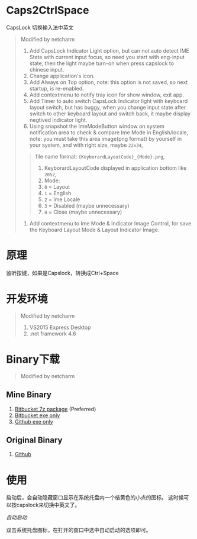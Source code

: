 # Caps2CtrlSpace

CapsLock 切换输入法中英文

> Modified by netcharm
> 1. Add CapsLock Indicator Light option, but can not auto detect IME 
State with current input focus, so need you start with eng-input state, 
then the light maybe turn-on when press capslock to chinese input. 
> 1. Change application's icon.
> 1. Add Always on Top option, note: this option is not saved, so next 
startup, is re-enabled.
> 1. Add contextmenu to notify tray icon for show window, exit app.
> 1. Add Timer to auto switch CapsLock Indicator light with keyboard 
layout switch, but has buggy, when you change
input state after switch to other keyboard layout and switch back, it 
maybe display negtived indicator light.
> 1. Using snapshot the ImeModeButton window on system notification 
area to check & compare Ime Mode in English/locale, 
note: you must take this area image(png format) by yourself in your 
system, and with right size, maybe `22x34`, 
>> file name format: `{KeyborardLayoutCode}_{Mode}.png`, 
>> 1. KeyborardLayoutCode displayed in application bottom like `2052`, 
>> 1. Mode: 
>>   1. `0` = Layout
>>   1. `1` = English
>>   1. `2` = Ime Locale
>>   1. `3` = Disabled (maybe unnecessary) 
>>   1. `4` = Close (maybe unnecessary)
> 1. Add contextmenu to Ime Mode & Indicator Image Control, for save 
the Keyboard Layout Mode & Layout Indicator Image.


# 原理

监听按键，如果是Capslock，转换成Ctrl+Space

# 开发环境

> Modified by netcharm
> 1. VS2015 Express Desktop
> 1. .net framework 4.6
 
# Binary下载

> Modified by netcharm

## Mine Binary

1. [Bitbucket 7z package](https://bitbucket.org/netcharm/caps2ctrlspace/downloads) (Preferred)
1. [Bitbucket exe only](https://bitbucket.org/netcharm/caps2ctrlspace/src/master/Caps2CtrlSpace.exe)
1. [Github exe only](https://github.com/netcharm/Caps2CtrlSpace/blob/master/Caps2CtrlSpace.exe)

## Original Binary

1. [Github](https://github.com/cuiliang/Caps2CtrlSpace/blob/master/Caps2CtrlSpace.exe)
  
# 使用

启动后，会自动隐藏窗口显示在系统托盘内一个桔黄色的小点的图标。 这时候可以按capslock来切换中英文了。
 
*自动启动*
 
双击系统托盘图标，在打开的窗口中选中自动启动的选项即可。
 
